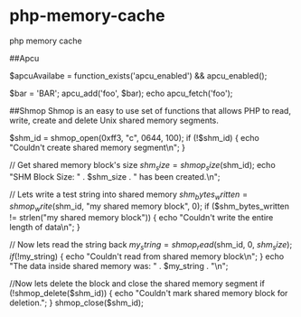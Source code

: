 # php-memory-cache
php memory cache

##Apcu

$apcuAvailabe = function_exists('apcu_enabled') && apcu_enabled();

$bar = 'BAR';
apcu_add('foo', $bar);
echo apcu_fetch('foo');


##Shmop
Shmop is an easy to use set of functions that allows PHP to read, write, create and delete Unix shared memory segments.


$shm_id = shmop_open(0xff3, "c", 0644, 100);
if (!$shm_id) {
    echo "Couldn't create shared memory segment\n";
}

// Get shared memory block's size
$shm_size = shmop_size($shm_id);
echo "SHM Block Size: " . $shm_size . " has been created.\n";

// Lets write a test string into shared memory
$shm_bytes_written = shmop_write($shm_id, "my shared memory block", 0);
if ($shm_bytes_written != strlen("my shared memory block")) {
    echo "Couldn't write the entire length of data\n";
}

// Now lets read the string back
$my_string = shmop_read($shm_id, 0, $shm_size);
if (!$my_string) {
    echo "Couldn't read from shared memory block\n";
}
echo "The data inside shared memory was: " . $my_string . "\n";

//Now lets delete the block and close the shared memory segment
if (!shmop_delete($shm_id)) {
    echo "Couldn't mark shared memory block for deletion.";
}
shmop_close($shm_id);

